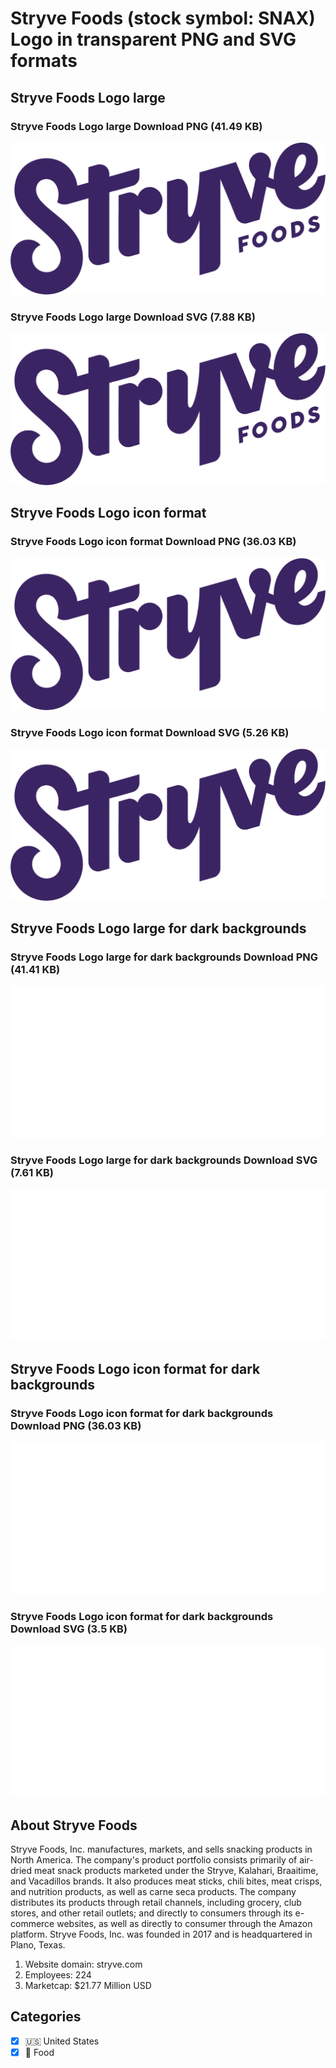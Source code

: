# Stryve Foods (stock symbol: SNAX) Logo in transparent PNG and SVG formats

## Stryve Foods Logo large

### Stryve Foods Logo large Download PNG (41.49 KB)

![Stryve Foods Logo large Download PNG (41.49 KB)](/img/orig/SNAX_BIG-55cdfa95.png)

### Stryve Foods Logo large Download SVG (7.88 KB)

![Stryve Foods Logo large Download SVG (7.88 KB)](/img/orig/SNAX_BIG-85862d17.svg)

## Stryve Foods Logo icon format

### Stryve Foods Logo icon format Download PNG (36.03 KB)

![Stryve Foods Logo icon format Download PNG (36.03 KB)](/img/orig/SNAX-f8ae1c74.png)

### Stryve Foods Logo icon format Download SVG (5.26 KB)

![Stryve Foods Logo icon format Download SVG (5.26 KB)](/img/orig/SNAX-56e01b54.svg)

## Stryve Foods Logo large for dark backgrounds

### Stryve Foods Logo large for dark backgrounds Download PNG (41.41 KB)

![Stryve Foods Logo large for dark backgrounds Download PNG (41.41 KB)](/img/orig/SNAX_BIG.D-b062aa7f.png)

### Stryve Foods Logo large for dark backgrounds Download SVG (7.61 KB)

![Stryve Foods Logo large for dark backgrounds Download SVG (7.61 KB)](/img/orig/SNAX_BIG.D-f9026582.svg)

## Stryve Foods Logo icon format for dark backgrounds

### Stryve Foods Logo icon format for dark backgrounds Download PNG (36.03 KB)

![Stryve Foods Logo icon format for dark backgrounds Download PNG (36.03 KB)](/img/orig/SNAX.D-ea0dc37f.png)

### Stryve Foods Logo icon format for dark backgrounds Download SVG (3.5 KB)

![Stryve Foods Logo icon format for dark backgrounds Download SVG (3.5 KB)](/img/orig/SNAX.D-54ce5e77.svg)

## About Stryve Foods

Stryve Foods, Inc. manufactures, markets, and sells snacking products in North America. The company's product portfolio consists primarily of air-dried meat snack products marketed under the Stryve, Kalahari, Braaitime, and Vacadillos brands. It also produces meat sticks, chili bites, meat crisps, and nutrition products, as well as carne seca products. The company distributes its products through retail channels, including grocery, club stores, and other retail outlets; and directly to consumers through its e-commerce websites, as well as directly to consumer through the Amazon platform. Stryve Foods, Inc. was founded in 2017 and is headquartered in Plano, Texas.

1. Website domain: stryve.com
2. Employees: 224
3. Marketcap: $21.77 Million USD


## Categories
- [x] 🇺🇸 United States
- [x] 🍴 Food
